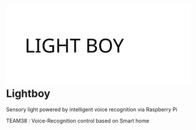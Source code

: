 
# ![alt text](Images/logo.svg)Lightboy

Sensory light powered by intelligent voice recognition via Raspberry Pi

TEAM38 : Voice-Recognition control based on Smart home
